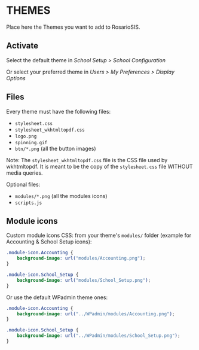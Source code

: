 # THEMES

Place here the Themes you want to add to RosarioSIS.

## Activate

Select the default theme in _School Setup > School Configuration_

Or select your preferred theme in _Users > My Preferences > Display Options_

## Files

Every theme must have the following files:

- `stylesheet.css`
- `stylesheet_wkhtmltopdf.css`
- `logo.png`
- `spinning.gif`
- `btn/*.png` (all the button images)

Note:
The `stylesheet_wkhtmltopdf.css` file is the CSS file used by wkhtmltopdf.
It is meant to be the copy of the `stylesheet.css` file WITHOUT media queries.

Optional files:

- `modules/*.png` (all the modules icons)
- `scripts.js`

## Module icons

Custom module icons CSS: from your theme's `modules/` folder (example for Accounting & School Setup icons):

```css
.module-icon.Accounting {
	background-image: url("modules/Accounting.png");
}

.module-icon.School_Setup {
	background-image: url("modules/School_Setup.png");
}
```

Or use the default WPadmin theme ones:

```css
.module-icon.Accounting {
	background-image: url("../WPadmin/modules/Accounting.png");
}

.module-icon.School_Setup {
	background-image: url("../WPadmin/modules/School_Setup.png");
}
```
